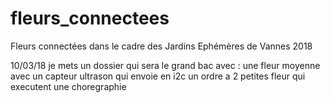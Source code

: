 ﻿# fleurs_connectees
Fleurs connectées dans le cadre des Jardins Ephémères de Vannes 2018


10/03/18 
je mets un dossier qui sera le grand bac avec :
une fleur moyenne avec un capteur ultrason qui envoie en i2c
un ordre a 2 petites fleur qui executent une choregraphie